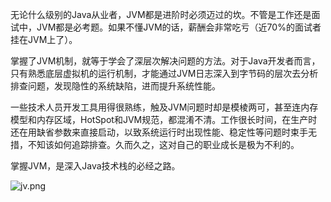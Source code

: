 
无论什么级别的Java从业者，JVM都是进阶时必须迈过的坎。不管是工作还是面试中，JVM都是必考题。如果不懂JVM的话，薪酬会非常吃亏（近70%的面试者挂在JVM上了）。


掌握了JVM机制，就等于学会了深层次解决问题的方法。对于Java开发者而言，只有熟悉底层虚拟机的运行机制，才能通过JVM日志深入到字节码的层次去分析排查问题，发现隐性的系统缺陷，进而提升系统性能。


一些技术人员开发工具用得很熟练，触及JVM问题时却是模棱两可，甚至连内存模型和内存区域，HotSpot和JVM规范，都混淆不清。工作很长时间，在生产时还在用缺省参数来直接启动，以致系统运行时出现性能、稳定性等问题时束手无措，不知该如何追踪排查。久而久之，这对自己的职业成长是极为不利的。


掌握JVM，是深入Java技术栈的必经之路。

![jv.png](https://i.loli.net/2019/09/10/HsJXU8S4oVtCTM7.png)
